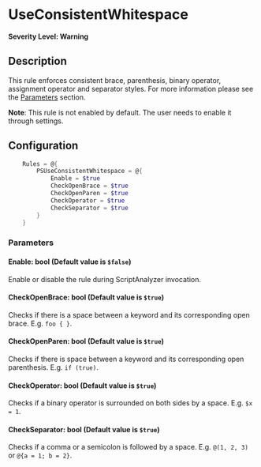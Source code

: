 ﻿# UseConsistentWhitespace
**Severity Level: Warning**

## Description
This rule enforces consistent brace, parenthesis, binary operator, assignment operator and separator styles. For more information please see the [Parameters](#parameters) section.

**Note**: This rule is not enabled by default. The user needs to enable it through settings.

## Configuration
```powershell
    Rules = @{
        PSUseConsistentWhitespace = @{
            Enable = $true
            CheckOpenBrace = $true
            CheckOpenParen = $true
            CheckOperator = $true
            CheckSeparator = $true
        }
    }
```

### Parameters

#### Enable: bool (Default value is `$false`)
Enable or disable the rule during ScriptAnalyzer invocation.

#### CheckOpenBrace: bool (Default value is `$true`)
Checks if there is a space between a keyword and its corresponding open brace. E.g. `foo { }`.

#### CheckOpenParen: bool (Default value is `$true`)
Checks if there is space between a keyword and its corresponding open parenthesis. E.g. `if (true)`.

#### CheckOperator: bool (Default value is `$true`)
Checks if a binary operator is surrounded on both sides by a space. E.g. `$x = 1`.

#### CheckSeparator: bool (Default value is `$true`)
Checks if a comma or a semicolon is followed by a space. E.g. `@(1, 2, 3)` or `@{a = 1; b = 2}`.